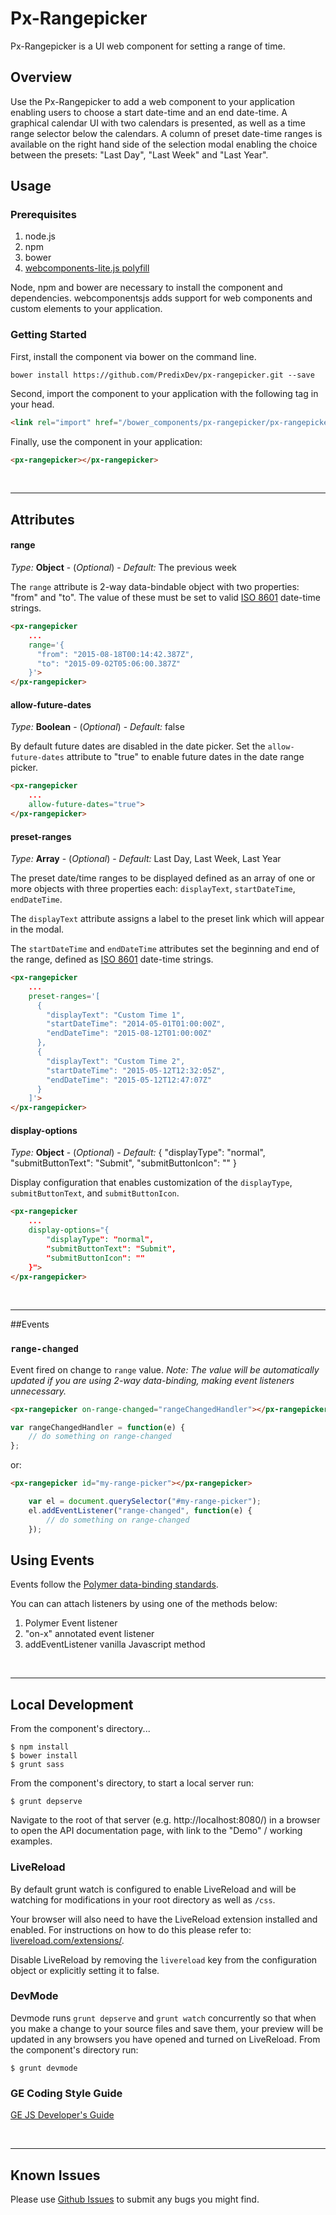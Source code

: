 # Px-Rangepicker

Px-Rangepicker is a UI web component for setting a range of time.

## Overview

Use the Px-Rangepicker to add a web component to your application enabling users to choose a start date-time and an end date-time. A graphical calendar UI with two calendars is presented, as well as a time range selector below the calendars. A column of preset date-time ranges is available on the right hand side of the selection modal enabling the choice between the presets: "Last Day", "Last Week" and "Last Year".

## Usage

### Prerequisites

1. node.js
2. npm
3. bower
4. [webcomponents-lite.js polyfill](https://github.com/webcomponents/webcomponentsjs)

Node, npm and bower are necessary to install the component and dependencies. webcomponentsjs adds support for web components and custom elements to your application.

### Getting Started

First, install the component via bower on the command line.

```
bower install https://github.com/PredixDev/px-rangepicker.git --save
```

Second, import the component to your application with the following tag in your head.

```html
<link rel="import" href="/bower_components/px-rangepicker/px-rangepicker.html" ></link>
```

Finally, use the component in your application:

```html
<px-rangepicker></px-rangepicker>
```

<br />
<hr />

## Attributes

#### range

*Type:* **Object** - (*Optional*) - *Default:* The previous week

The `range` attribute is 2-way data-bindable object with two properties: "from" and "to". The value of these must be set to valid [ISO 8601](https://en.wikipedia.org/wiki/ISO_8601) date-time strings.

```html
<px-rangepicker
	...
	range='{
      "from": "2015-08-18T00:14:42.387Z",
      "to": "2015-09-02T05:06:00.387Z"
    }'>
</px-rangepicker>
```

#### allow-future-dates

*Type:* **Boolean** - (*Optional*) - *Default:* false

By default future dates are disabled in the date picker. Set the `allow-future-dates` attribute to "true" to enable future dates in the date range picker.

```html
<px-rangepicker
	...
	allow-future-dates="true">
</px-rangepicker>
```

#### preset-ranges

*Type:* **Array** - (*Optional*) - *Default:* Last Day, Last Week, Last Year

The preset date/time ranges to be displayed defined as an array of one or more objects with three properties each: `displayText`, `startDateTime`, `endDateTime`.

The `displayText` attribute assigns a label to the preset link which will appear in the modal.

The `startDateTime` and `endDateTime` attributes set the beginning and end of the range, defined as [ISO 8601](https://en.wikipedia.org/wiki/ISO_8601) date-time strings.

```html
<px-rangepicker
	...
	preset-ranges='[
      {
        "displayText": "Custom Time 1",
        "startDateTime": "2014-05-01T01:00:00Z",
        "endDateTime": "2015-08-12T01:00:00Z"
      },
      {
        "displayText": "Custom Time 2",
        "startDateTime": "2015-05-12T12:32:05Z",
        "endDateTime": "2015-05-12T12:47:07Z"
      }
    ]'>
</px-rangepicker>
```

#### display-options

*Type:* **Object** - (*Optional*) - *Default:* { "displayType": "normal", "submitButtonText": "Submit", "submitButtonIcon": "" }

Display configuration that enables customization of the `displayType`, `submitButtonText`, and `submitButtonIcon`.

```html
<px-rangepicker
	...
	display-options="{
        "displayType": "normal",
        "submitButtonText": "Submit",
        "submitButtonIcon": ""
    }">
</px-rangepicker>
```

<br />
<hr />

##Events
### `range-changed`

Event fired on change to `range` value. *Note: The value will be automatically updated if you are using 2-way data-binding, making event listeners unnecessary.*

```html
<px-rangepicker on-range-changed="rangeChangedHandler"></px-rangepicker>
```
```javascript
var rangeChangedHandler = function(e) {
	// do something on range-changed
};
```

or:

```html
<px-rangepicker id="my-range-picker"></px-rangepicker>
```
```javascript
	var el = document.querySelector("#my-range-picker");
	el.addEventListener("range-changed", function(e) {
		// do something on range-changed
	});
```

## Using Events

Events follow the [Polymer data-binding standards](https://www.polymer-project.org/1.0/docs/devguide/data-binding.html).

You can can attach listeners by using one of the methods below:

1. Polymer Event listener
2. "on-x" annotated event listener
3. addEventListener vanilla Javascript method
<br />
<hr />

## Local Development

From the component's directory...

```
$ npm install
$ bower install
$ grunt sass
```

From the component's directory, to start a local server run:

```
$ grunt depserve
```

Navigate to the root of that server (e.g. http://localhost:8080/) in a browser to open the API documentation page, with link to the "Demo" / working examples.

### LiveReload

By default grunt watch is configured to enable LiveReload and will be watching for modifications in your root directory as well as `/css`.

Your browser will also need to have the LiveReload extension installed and enabled. For instructions on how to do this please refer to: [livereload.com/extensions/](http://livereload.com/extensions/).

Disable LiveReload by removing the `livereload` key from the configuration object or explicitly setting it to false.


### DevMode
Devmode runs `grunt depserve` and `grunt watch` concurrently so that when you make a change to your source files and save them, your preview will be updated in any browsers you have opened and turned on LiveReload.
From the component's directory run:

```
$ grunt devmode
```

### GE Coding Style Guide
[GE JS Developer's Guide](https://github.com/GeneralElectric/javascript)

<br />
<hr />

## Known Issues

Please use [Github Issues](https://github.com/PredixDev/COMPONENT/issues) to submit any bugs you might find.
